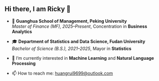 ## Hi there, I am Ricky 👋

- 🔭 **Guanghua School of Management, Peking University**  
  *Master of Finance (MF), 2025–Present*, Concentration in **Business Analytics**
  
- 🎓 **Department of Statistics and Data Science, Fudan University**  
  *Bachelor of Science (B.S.), 2021–2025*, Mayor in **Statistics**
  
- 🌱 I’m currently interested in **Machine Learning** and **Natural Language Processing**

- 📫 How to reach me: huangrui9699@outlook.com


<!--
**linmuqian/linmuqian** is a ✨ _special_ ✨ repository because its `README.md` (this file) appears on your GitHub profile.

Here are some ideas to get you started:

- 🔭 I’m currently working on ...
- 🌱 I’m currently learning ...
- 👯 I’m looking to collaborate on ...
- 🤔 I’m looking for help with ...
- 💬 Ask me about ...
- 📫 How to reach me: ...
- 😄 Pronouns: ...
- ⚡ Fun fact: ...
-->
